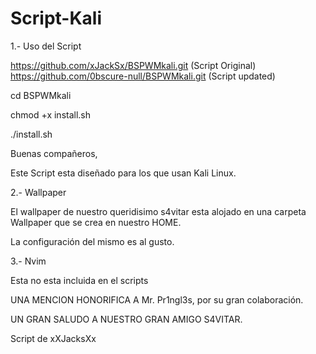 # Script-Kali

1.- Uso del Script

https://github.com/xJackSx/BSPWMkali.git (Script Original)
https://github.com/0bscure-null/BSPWMkali.git (Script updated)

cd BSPWMkali

chmod +x install.sh

./install.sh

Buenas compañeros,

Este Script esta diseñado para los que usan Kali Linux.

2.- Wallpaper

El wallpaper de nuestro queridisimo s4vitar esta alojado en una carpeta Wallpaper que se crea en nuestro HOME.

La configuración del mismo es al gusto.

3.- Nvim

Esta no esta incluida en el scripts

UNA MENCION HONORIFICA A Mr. Pr1ngl3s, por su gran colaboración.

UN GRAN SALUDO A NUESTRO GRAN AMIGO S4VITAR.

Script de xXJacksXx